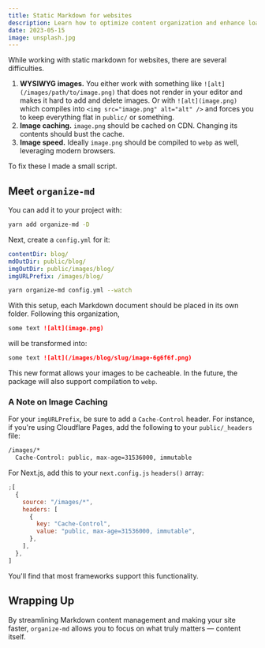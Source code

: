 ```yaml
---
title: Static Markdown for websites
description: Learn how to optimize content organization and enhance load times on your Next.js or Remix websites with the `organize-md` script
date: 2023-05-15
image: unsplash.jpg
---
```


While working with static markdown for websites, there are several difficulties.

1. **WYSIWYG images.** You either work with something like `![alt](/images/path/to/image.png)` that does not render in
   your
   editor and makes it hard to add and delete images. Or with `![alt](image.png)` which compiles
   into `<img src="image.png" alt="alt" />` and forces you to keep everything flat in `public/` or something.
2. **Image caching.** `image.png` should be cached on CDN. Changing its contents should bust the cache.
3. **Image speed.** Ideally `image.png` should be compiled to `webp` as well, leveraging modern browsers.

To fix these I made a small script.

## Meet `organize-md`

You can add it to your project with:

```sh
yarn add organize-md -D
```

Next, create a `config.yml` for it:

```yml
contentDir: blog/
mdOutDir: public/blog/
imgOutDir: public/images/blog/
imgURLPrefix: /images/blog/
```

```sh
yarn organize-md config.yml --watch
```

With this setup, each Markdown document should be placed in its own folder. Following this organization,

```md
some text ![alt](image.png)
```

will be transformed into:

```md
some text ![alt](/images/blog/slug/image-6g6f6f.png)
```

This new format allows your images to be cacheable. In the future, the package will also support compilation to `webp`.

### A Note on Image Caching

For your `imgURLPrefix`, be sure to add a `Cache-Control` header. For instance, if you're using Cloudflare Pages, add
the following to your `public/_headers` file:

```txt
/images/*
  Cache-Control: public, max-age=31536000, immutable
```

For Next.js, add this to your `next.config.js` `headers()` array:

```js
;[
  {
    source: "/images/*",
    headers: [
      {
        key: "Cache-Control",
        value: "public, max-age=31536000, immutable",
      },
    ],
  },
]
```

You'll find that most frameworks support this functionality.

## Wrapping Up

By streamlining Markdown content management and making your site faster, `organize-md` allows you to focus on what
truly matters — content itself.
